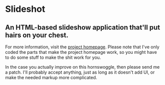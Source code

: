 Slideshot
=========

An HTML-based slideshow application that'll put hairs on your chest.
--------------------------------------------------------------------

For more information, visit the [project
homepage](http://d8uv.org/slideshot/). Please note that I've only coded the
parts that make the project homepage work, so you might have to do some stuff
to make the shit work for you.

In the case you actually improve on this hornswoggle, then please send me a
patch. I'll probably accept anything, just as long as it doesn't add UI, or
make the needed markup more complicated.
